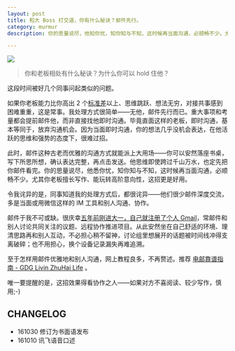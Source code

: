 ```yaml
---
layout: post
title: 和大 Boss 打交道，你有什么秘诀？邮件先行。
category: murmur
description: 你的思量说尽，他知你忧，知你知与不知，这时候再当面沟通，必顺畅不少。尤其你老板写作好、玩转高阶意向性，这招更是好用。

---
```


![](http://openmindclub.qiniudn.com/ishanshan/blog/Letter2.jpg)

>你和老板相处有什么秘诀？为什么你可以 hold 住他？

这段时间被好几个同事问起类似的问题。

如果你老板能力比你高出 2 个[标准差](http://www.yangzhiping.com/psy/Stanine.html)以上、思维跳跃、想法无穷，对接共事感到困难重重，这是常事。我处理方式很简单——无他，邮件先行而已。重大事项和考量都会提前邮件他，而非直接找他即时沟通。毕竟直面这样的老板，即时沟通，基本等同于，放弃沟通机会。因为当面即时沟通，你的想法几乎没机会表达，在他活跃的思维和强势的态度下，很难过招。

此时，邮件这种古老而优雅的沟通方式就能派上大用场——你可以安然落座书桌，写下所思所想，确认表达完整，再点击发送。他思维即使跨过千山万水，也定先把你邮件看完。你的思量说尽，他悉你忧，知你知与不知，这时候再当面沟通，必顺畅不少。尤其你老板擅长写作、能玩转高阶意向性，这招更是好用。

令我诧异的是，同事知道我的处理方式后，都很诧异——他们很少邮件深度交流，多是当面或用微信这样的 IM 工具和别人沟通、协作。

邮件于我不可或缺。很庆幸[五年前刚进大一，自己就注册了个人 Gmail](https://ishanshan.gitbooks.io/self-education/content/1JZK/1.0.html)，常邮件和别人讨论共同关注的议题、远程协作推进项目。从此安然坐在自己舒适的环境、理清思路再和别人互动，不必担心稍不留神，讨论组里想展开的话题被时间线冲得支离破碎；也不用担心，换个设备记录漏失再难追溯。

至于怎样用邮件优雅地和别人沟通，网上教程良多，不再赘述。推荐 [电邮靠谱指南 - GDG Livin ZhuHai Life](http://blog.zhgdg.org/2014-02/email-kaopulity-guider/) 。



唯一要提醒的是，这招效果得看协作之人——如果对方不喜阅读、较少写作，慎用;-)


## CHANGELOG 

- 161030 修订为书面语发布
- 161010 讯飞语音口述

